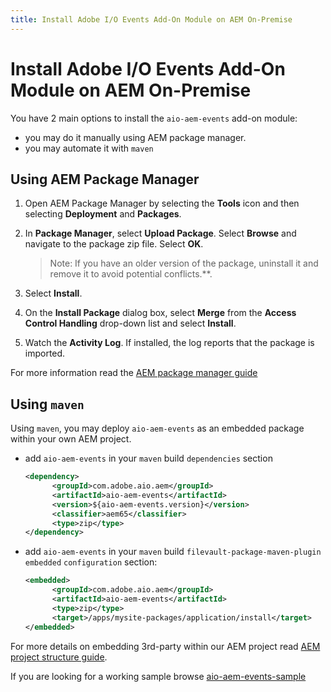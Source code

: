 ```yaml
---
title: Install Adobe I/O Events Add-On Module on AEM On-Premise
---
```


# Install Adobe I/O Events Add-On Module on AEM On-Premise

You have 2 main options to install the `aio-aem-events` add-on module:

* you may do it manually using AEM package manager.
* you may automate it with `maven`

## Using AEM Package Manager

1. Open AEM Package Manager by selecting the **Tools** icon and then selecting **Deployment** and **Packages**.
2. In **Package Manager**, select **Upload Package**. Select **Browse** and navigate to the package zip file. Select **OK**.

   >Note: If you have an older version of the package, uninstall it and remove it to avoid potential conflicts.**.

3. Select **Install**.
4. On the **Install Package** dialog box, select **Merge** from the **Access Control Handling** drop-down list and select **Install**.
5. Watch the **Activity Log**. If installed, the log reports that the package is imported.

For more information read the [AEM package manager guide](https://experienceleague.adobe.com/docs/experience-manager-65/administering/contentmanagement/package-manager.html?lang=en)

## Using `maven`

Using `maven`, you may deploy `aio-aem-events` as an embedded package within your own AEM project.

* add `aio-aem-events` in your `maven` build `dependencies` section

  ```xml
  <dependency>
        <groupId>com.adobe.aio.aem</groupId>
        <artifactId>aio-aem-events</artifactId>
        <version>${aio-aem-events.version}</version>
        <classifier>aem65</classifier>
        <type>zip</type>
  </dependency>
  ```

* add `aio-aem-events` in your `maven` build `filevault-package-maven-plugin` `embedded` `configuration` section:

  ```xml
  <embedded>
        <groupId>com.adobe.aio.aem</groupId>
        <artifactId>aio-aem-events</artifactId>
        <type>zip</type>
        <target>/apps/mysite-packages/application/install</target>
  </embedded>
  ```

For more details on embedding 3rd-party within our AEM project read [AEM project structure guide](https://experienceleague.adobe.com/docs/experience-manager-cloud-service/content/implementing/developing/aem-project-content-package-structure.html%3Flang%3Den#embedding-3rd-party-packages).

If you are looking for a working sample browse [aio-aem-events-sample](https://github.com/francoisledroff/aio-aem-events-sample/tree/aem65)
